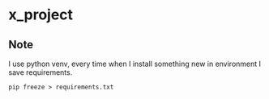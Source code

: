 # x_project





## Note
I use python venv, every time when I install something new in environment I save requirements.

    pip freeze > requirements.txt

